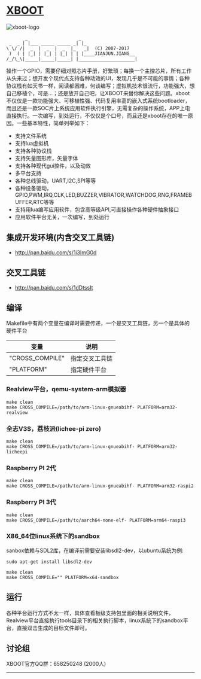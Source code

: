 # [XBOOT][xboot-homepage]
![xboot-logo]
```
       _                   _                     
 _  _ | |___ _____ _____ _| |_                   
\ \/ /|  _  |  _  |  _  |_   _|  (C) 2007-2017   
 )  ( | |_| | |_| | |_| | | |____JIANJUN.JIANG__ 
/_/\_\|_____|_____|_____| |_____________________|
```
操作一个GPIO，需要仔细对照芯片手册，好繁琐；每换一个主控芯片，所有工作从头来过；想开发个现代点支持各种动效的UI，发现几乎是不可能的事情；各种协议栈有如天书一样，阅读都困难，何谈编写；虚拟机技术很流行，功能强大，想自己移植个，可是...；还是放开自己吧，让XBOOT来替你解决这些问题。xboot不仅仅是一款功能强大、可移植性强、代码复用率高的嵌入式系统bootloader，而且还是一款SOC片上系统应用软件执行引擎，无需复杂的操作系统，APP上电直接执行。一次编写，到处运行，不仅仅是个口号，而且还是xboot存在的唯一原因。一些基本特性，简单列举如下：
* 支持文件系统
* 支持lua虚拟机
* 支持各种协议栈
* 支持矢量图形库，矢量字体
* 支持各种现代gui控件，以及动效
* 多平台支持
* 各种总线驱动，UART,I2C,SPI等等
* 各种设备驱动，GPIO,PWM,IRQ,CLK,LED,BUZZER,VIBRATOR,WATCHDOG,RNG,FRAMEBUFFER,RTC等等
* 支持用lua编写应用软件，包含高等级API,可直接操作各种硬件抽象接口
* 应用软件平台无关，一次编写，到处运行

## 集成开发环境(内含交叉工具链)
* http://pan.baidu.com/s/1i3ImG0d

## 交叉工具链
* http://pan.baidu.com/s/1dDtssIt

## 编译
Makefile中有两个变量在编译时需要传递，一个是交叉工具链，另一个是具体的硬件平台

|变量|说明|
|---|---
|"CROSS_COMPILE"|指定交叉工具链
|"PLATFORM"|指定硬件平台

### Realview平台，qemu-system-arm模拟器
```shell
make clean
make CROSS_COMPILE=/path/to/arm-linux-gnueabihf- PLATFORM=arm32-realview
```

### 全志V3S，荔枝派(lichee-pi zero)
```shell
make clean
make CROSS_COMPILE=/path/to/arm-linux-gnueabihf- PLATFORM=arm32-licheepi
```

### Raspberry PI 2代
```shell
make clean
make CROSS_COMPILE=/path/to/arm-linux-gnueabihf- PLATFORM=arm32-raspi2
```

### Raspberry PI 3代
```shell
make clean
make CROSS_COMPILE=/path/to/aarch64-none-elf- PLATFORM=arm64-raspi3
```

### X86_64位linux系统下的sandbox
sanbox依赖与SDL2库，在编译前需要安装libsdl2-dev，以ubuntu系统为例:
```shell
sudo apt-get install libsdl2-dev
```
```shell
make clean
make CROSS_COMPILE="" PLATFORM=x64-sandbox
```

## 运行
各种平台运行方式不太一样，具体查看板级支持包里面的相关说明文件，Realview平台直接执行tools目录下的相关执行脚本，linux系统下的sandbox平台，直接双击生成的目标文件即可。

## 讨论组
XBOOT官方QQ群：658250248 (2000人)

--------------------
[xboot-homepage]:http://xboot.github.io "xboot's homepage"
[xboot-logo]:https://raw.githubusercontent.com/xboot/xboot/master/documents/logo/xboot-logo.png "xboot's logo"
